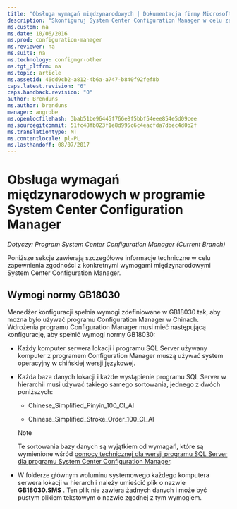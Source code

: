 ```yaml
---
title: "Obsługa wymagań międzynarodowych | Dokumentacja firmy Microsoft"
description: "Skonfiguruj System Center Configuration Manager w celu zachowania zgodności z konkretnymi wymogami międzynarodowymi."
ms.custom: na
ms.date: 10/06/2016
ms.prod: configuration-manager
ms.reviewer: na
ms.suite: na
ms.technology: configmgr-other
ms.tgt_pltfrm: na
ms.topic: article
ms.assetid: 46dd9cb2-a812-4b6a-a747-b840f92fef8b
caps.latest.revision: "6"
caps.handback.revision: "0"
author: Brenduns
ms.author: brenduns
manager: angrobe
ms.openlocfilehash: 3bab51be96445f766e8f5bbf54eee854e5d09cee
ms.sourcegitcommit: 51fc48fb023f1e8d995c6c4eacfda7dbec4d0b2f
ms.translationtype: MT
ms.contentlocale: pl-PL
ms.lasthandoff: 08/07/2017
---
```

# <a name="international-support-in-system-center-configuration-manager"></a>Obsługa wymagań międzynarodowych w programie System Center Configuration Manager

*Dotyczy: Program System Center Configuration Manager (Current Branch)*

Poniższe sekcje zawierają szczegółowe informacje techniczne w celu zapewnienia zgodności z konkretnymi wymogami międzynarodowymi System Center Configuration Manager.  

## <a name="gb18030-requirements"></a>Wymogi normy GB18030  
 Menedżer konfiguracji spełnia wymogi zdefiniowane w GB18030 tak, aby można było używać programu Configuration Manager w Chinach. Wdrożenia programu Configuration Manager musi mieć następującą konfigurację, aby spełnić wymogi normy GB18030:  

-   Każdy komputer serwera lokacji i programu SQL Server używany komputer z programem Configuration Manager muszą używać system operacyjny w chińskiej wersji językowej.  

-   Każda baza danych lokacji i każde wystąpienie programu SQL Server w hierarchii musi używać takiego samego sortowania, jednego z dwóch poniższych:  

    -   Chinese_Simplified_Pinyin_100_CI_AI  

    -   Chinese_Simplified_Stroke_Order_100_CI_AI  

    > [!NOTE]  
    >  Te sortowania bazy danych są wyjątkiem od wymagań, które są wymienione wśród [pomocy technicznej dla wersji programu SQL Server dla programu System Center Configuration Manager](../../../core/plan-design/configs/support-for-sql-server-versions.md).  

-   W folderze głównym woluminu systemowego każdego komputera serwera lokacji w hierarchii należy umieścić plik o nazwie **GB18030.SMS** . Ten plik nie zawiera żadnych danych i może być pustym plikiem tekstowym o nazwie zgodnej z tym wymogiem.  
